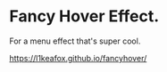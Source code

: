 # Fancy Hover Effect.

For a menu effect that's super cool.

https://l1keafox.github.io/fancyhover/

